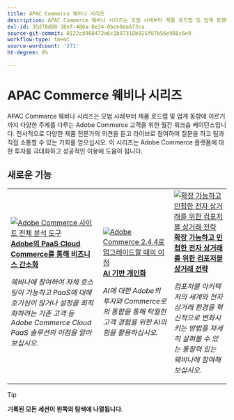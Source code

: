```yaml
---
title: APAC Commerce 웨비나 시리즈
description: APAC Commerce 웨비나 시리즈는 모범 사례부터 제품 로드맵 및 업계 동향에 이르기까지 다양한 주제를 다루는 Adobe Commerce 고객을 위한 월간 워크숍 케이던스입니다.
exl-id: 35d78d88-38ef-486a-8e34-8bce0da673ca
source-git-commit: 0122cd988472a6c1b87318b925f87b56e908c6e9
workflow-type: tm+mt
source-wordcount: '271'
ht-degree: 0%

---
```


# APAC Commerce 웨비나 시리즈

APAC Commerce 웨비나 시리즈는 모범 사례부터 제품 로드맵 및 업계 동향에 이르기까지 다양한 주제를 다루는 Adobe Commerce 고객을 위한 월간 워크숍 케이던스입니다. 전사적으로 다양한 제품 전문가의 의견을 듣고 라이브로 참여하여 질문을 하고 팀과 직접 소통할 수 있는 기회를 얻으십시오. 이 시리즈는 Adobe Commerce 플랫폼에 대한 투자를 극대화하고 성공적인 이용에 도움이 됩니다.

## 새로운 기능

<table>
<tr>
  <td>
    <a href="https://experienceleague.adobe.com/docs/events/apac-commerce-recordings/2023/adobes-paas-cloud-commerce.html">
      <img alt="Adobe Commerce 사이트 전체 분석 도구" src="https://video.tv.adobe.com/v/3419132?format=jpeg" />
    </a>
     <div>
      <a href="https://experienceleague.adobe.com/docs/events/apac-commerce-recordings/2023/adobes-paas-cloud-commerce.html">
        <strong>Adobe의 PaaS Cloud Commerce를 통해 비즈니스 간소화</strong>
      </a>
    </div>
    <p>
    <em>웨비나에 참여하여 자체 호스팅이 가능하고 PaaS에 대해 호기심이 많거나 설정을 최적화하려는 기존 고객 등 Adobe Commerce Cloud PaaS 솔루션의 이점을 알아보십시오.</em>
    <p>
  </td>
  <td>
    <a href="https://experienceleague.adobe.com/docs/events/apac-commerce-recordings/2023/ai-personalisation.html">
      <img alt="Adobe Commerce 2.4.4로 업그레이드할 때의 이점" src="https://video.tv.adobe.com/v/3419107?format=jpeg" />
    </a>
     <div>
      <a href="https://experienceleague.adobe.com/docs/events/apac-commerce-recordings/2023/ai-personalisation.html">
        <strong>AI 기반 개인화</strong>
      </a>
    </div>
    <p>
    <em>AI에 대한 Adobe의 투자와 Commerce로의 통합을 통해 탁월한 고객 경험을 위한 AI의 힘을 활용하십시오.</em>
    <p>
  </td>
  <td>
    <a href="https://experienceleague.adobe.com/docs/events/apac-commerce-recordings/2023/composable-commerce.html">
      <img alt="확장 가능하고 민첩한 전자 상거래를 위한 컴포저블 상거래 전략" src="https://video.tv.adobe.com/v/3420655?format=jpeg" />
    </a>
     <div>
      <a href="https://experienceleague.adobe.com/docs/events/apac-commerce-recordings/2023/composable-commerce.html">
        <strong>확장 가능하고 민첩한 전자 상거래를 위한 컴포저블 상거래 전략</strong>
      </a>
    </div>
    <p>
    <em>컴포저블 아키텍처의 세계와 전자 상거래 환경을 혁신적으로 변화시키는 방법을 자세히 살펴볼 수 있는 통찰력 있는 웨비나에 참여해 보십시오.</em>
    <p>
  </td>  
</tr>
</table>

>[!TIP]
>
>**기록된 모든 세션이 왼쪽의 탐색에 나열됩니다**.

